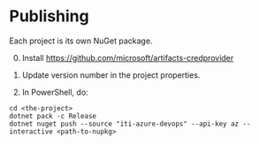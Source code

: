 # Publishing
Each project is its own NuGet package.

0. Install https://github.com/microsoft/artifacts-credprovider

1. Update version number in the project properties.
2. In PowerShell, do:
```
cd <the-project>
dotnet pack -c Release
dotnet nuget push --source "iti-azure-devops" --api-key az --interactive <path-to-nupkg>
```
